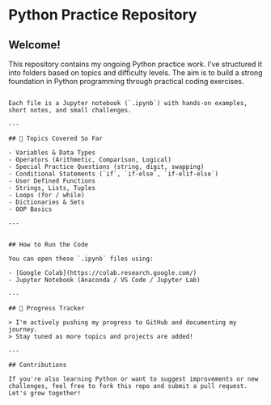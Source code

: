
# Python Practice Repository

## Welcome!
This repository contains my ongoing Python practice work. I’ve structured it into folders based on topics and difficulty levels. The aim is to build a strong foundation in Python programming through practical coding exercises.

```

Each file is a Jupyter notebook (`.ipynb`) with hands-on examples, short notes, and small challenges.

---

## 📌 Topics Covered So Far

- Variables & Data Types  
- Operators (Arithmetic, Comparison, Logical)  
- Special Practice Questions (string, digit, swapping)  
- Conditional Statements (`if`, `if-else`, `if-elif-else`)
- User Defined Functions
- Strings, Lists, Tuples
- Loops (for / while)
- Dictionaries & Sets   
- OOP Basics

---


## How to Run the Code

You can open these `.ipynb` files using:

- [Google Colab](https://colab.research.google.com/)
- Jupyter Notebook (Anaconda / VS Code / Jupyter Lab)

---

## 🔁 Progress Tracker

> I'm actively pushing my progress to GitHub and documenting my journey.  
> Stay tuned as more topics and projects are added!

---

## Contributions

If you're also learning Python or want to suggest improvements or new challenges, feel free to fork this repo and submit a pull request. Let's grow together!
